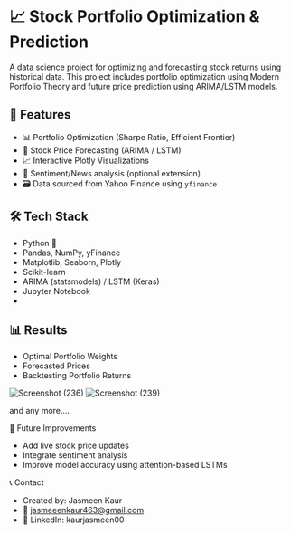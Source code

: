 # 📈 Stock Portfolio Optimization & Prediction

A data science project for optimizing and forecasting stock returns using historical data. This project includes portfolio optimization using Modern Portfolio Theory and future price prediction using ARIMA/LSTM models.

## 🚀 Features

- 📊 Portfolio Optimization (Sharpe Ratio, Efficient Frontier)
- 🔮 Stock Price Forecasting (ARIMA / LSTM)
- 📈 Interactive Plotly Visualizations
- 🧠 Sentiment/News analysis (optional extension)
- 🗃️ Data sourced from Yahoo Finance using `yfinance`

## 🛠️ Tech Stack

- Python 🐍
- Pandas, NumPy, yFinance
- Matplotlib, Seaborn, Plotly
- Scikit-learn
- ARIMA (statsmodels) / LSTM (Keras)
- Jupyter Notebook
- 
## 📊 Results
- Optimal Portfolio Weights
- Forecasted Prices
- Backtesting Portfolio Returns

![Screenshot (236)](https://github.com/user-attachments/assets/1ecd4eb7-960b-4a57-8cd4-cc8bd3bc5a48)
![Screenshot (239)](https://github.com/user-attachments/assets/fc6e264c-1475-48f1-9c5b-63ff12de47b5)

and any more....

🧠 Future Improvements
- Add live stock price updates
- Integrate sentiment analysis
- Improve model accuracy using attention-based LSTMs


📞 Contact
- Created by: Jasmeen Kaur
- 📧 jasmeeenkaur463@gmail.com
- 🔗 LinkedIn: kaurjasmeen00





